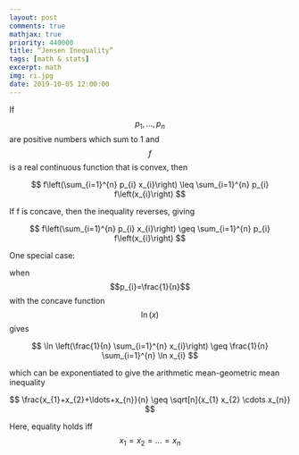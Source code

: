 ```yaml
---
layout: post
comments: true
mathjax: true
priority: 440000
title: “Jensen Inequality”
tags: [math & stats]
excerpt: math
img: ri.jpg
date: 2019-10-05 12:00:00
---
```


If $$p_{1}, \dots, p_{n}$$ are positive numbers which sum to 1 and $$f$$ is a real continuous function that is convex, then


$$
f\left(\sum_{i=1}^{n} p_{i} x_{i}\right) \leq \sum_{i=1}^{n} p_{i} f\left(x_{i}\right)
$$

If f is concave, then the inequality reverses, giving

$$
f\left(\sum_{i=1}^{n} p_{i} x_{i}\right) \geq \sum_{i=1}^{n} p_{i} f\left(x_{i}\right)
$$

One special case:

when $$p_{i}=\frac{1}{n}$$ with the concave function $$\ln(x)$$ gives

$$
\ln \left(\frac{1}{n} \sum_{i=1}^{n} x_{i}\right) \geq \frac{1}{n} \sum_{i=1}^{n} \ln x_{i}
$$


which can be exponentiated to give the arithmetic mean-geometric mean inequality


$$
\frac{x_{1}+x_{2}+\ldots+x_{n}}{n} \geq \sqrt[n]{x_{1} x_{2} \cdots x_{n}}
$$

Here, equality holds iff $$
x_{1}=x_{2}=\ldots=x_{n}
$$